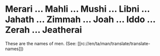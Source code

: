 # Merari ... Mahli ... Mushi ... Libni ... Jahath ... Zimmah ... Joah ... Iddo ... Zerah ... Jeatherai

These are the names of men. (See: [[rc://en/ta/man/translate/translate-names]])